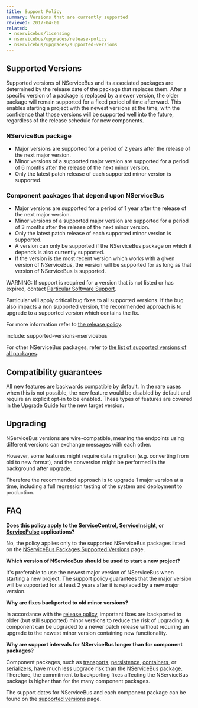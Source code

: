 ```yaml
---
title: Support Policy
summary: Versions that are currently supported
reviewed: 2017-04-01
related:
 - nservicebus/licensing
 - nservicebus/upgrades/release-policy
 - nservicebus/upgrades/supported-versions
---
```


## Supported Versions

Supported versions of NServiceBus and its associated packages are determined by the release date of the package that replaces them. After a specific version of a package is replaced by a newer version, the older package will remain supported for a fixed period of time afterward. This enables starting a project with the newest versions at the time, with the confidence that those versions will be supported well into the future, regardless of the release schedule for new components.

### NServiceBus package

* Major versions are supported for a period of 2 years after the release of the next major version.
* Minor versions of a supported major version are supported for a period of 6 months after the release of the next minor version.
* Only the latest patch release of each supported minor version is supported.

### Component packages that depend upon NServiceBus

* Major versions are supported for a period of 1 year after the release of the next major version.
* Minor versions of a supported major version are supported for a period of 3 months after the release of the next minor version.
* Only the latest patch release of each supported minor version is supported.
* A version can only be supported if the NServiceBus package on which it depends is also currently supported.
* If the version is the most recent version which works with a given version of NServiceBus, the version will be supported for as long as that version of NServiceBus is supported.

WARNING: If support is required for a version that is not listed or has expired, contact [Particular Software Support](https://particular.net/support).

Particular will apply critical bug fixes to all supported versions. If the bug also impacts a non supported version, the recommended approach is to upgrade to a supported version which contains the fix.

For more information refer to [the release policy](/nservicebus/upgrades/release-policy.md).


include: supported-versions-nservicebus

For other NServiceBus packages, refer to [the list of supported versions of all packages](supported-versions.md).


## Compatibility guarantees

All new features are backwards compatible by default. In the rare cases when this is not possible, the new feature would be disabled by default and require an explicit opt-in to be enabled. These types of features are covered in the [Upgrade Guide](/nservicebus/upgrades/) for the new target version.


## Upgrading

NServiceBus versions are wire-compatible, meaning the endpoints using different versions can exchange messages with each other.

However, some features might require data migration (e.g. converting from old to new format), and the conversion might be performed in the background after upgrade.

Therefore the recommended approach is to upgrade 1 major version at a time, including a full regression testing of the system and deployment to production.


## FAQ

**Does this policy apply to the [ServiceControl](/servicecontrol/), [ServiceInsight](/serviceinsight/), or [ServicePulse](/servicepulse/) applications?**

No, the policy applies only to the supported NServiceBus packages listed on the [NServiceBus Packages Supported Versions](supported-versions.md) page.

**Which version of NServiceBus should be used to start a new project?**

It's preferable to use the newest major version of NServiceBus when starting a new project. The support policy guarantees that the major version will be supported for at least 2 years after it is replaced by a new major version.

**Why are fixes backported to old minor versions?**

In accordance with the [release policy](release-policy.md), important fixes are backported to older (but still supported) minor versions to reduce the risk of upgrading. A component can be upgraded to a newer patch release without requiring an upgrade to the newest minor version containing new functionality.

**Why are support intervals for NServiceBus longer than for component packages?**

Component packages, such as [transports](/nservicebus/transports/), [persistence](/persistence/), [containers](/nservicebus/containers/), or [serializers](/nservicebus/serialization/), have much less upgrade risk than the NServiceBus package. Therefore, the commitment to backporting fixes affecting the NServiceBus package is higher than for the many component packages.

The support dates for NServiceBus and each component package can be found on the [supported versions](supported-versions.md) page.

